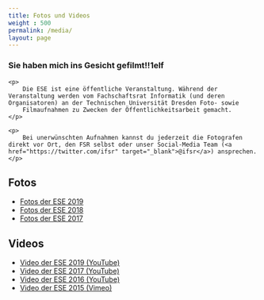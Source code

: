 ```yaml
---
title: Fotos und Videos
weight : 500
permalink: /media/
layout: page
---
```


<div class="notice important">
    <h3>Sie haben mich ins Gesicht gefilmt!!1elf</h3>
    
    <p>
        Die ESE ist eine öffentliche Veranstaltung. Während der Veranstaltung werden vom Fachschaftsrat Informatik (und deren Organisatoren) an der Technischen Universität Dresden Foto- sowie 
        Filmaufnahmen zu Zwecken der Öffentlichkeitsarbeit gemacht.
    </p>
    
    <p>
        Bei unerwünschten Aufnahmen kannst du jederzeit die Fotografen direkt vor Ort, den FSR selbst oder unser Social-Media Team (<a href="https://twitter.com/ifsr" target="_blank">@ifsr</a>) ansprechen.
    </p>
</div>

## Fotos

<nav class="shortnav">
    <ul>
        <li><a href="https://users.ifsr.de/~krebs/ese19/pics" class="btn">Fotos der ESE 2019</a></li>
        <li><a href="https://users.ifsr.de/~vogel/2018/" class="btn">Fotos der ESE 2018</a></li>
        <li><a href="https://users.ifsr.de/~vogel/2017/" class="btn">Fotos der ESE 2017</a></li>
    </ul>
</nav>

## Videos

<nav class="shortnav">
    <ul>
        <li><a href="https://www.youtube.com/watch?v=Kj83Vpsq_3U" class="btn">Video der ESE 2019 (YouTube)</a></li>
        <li><a href="https://www.youtube.com/watch?v=NlvmPjaTV8A" class="btn">Video der ESE 2017 (YouTube)</a></li>
        <li><a href="https://www.youtube.com/watch?v=JKs45ZJLNz0" class="btn">Video der ESE 2016 (YouTube)</a></li>
        <li><a href="https://vimeo.com/141549237" class="btn">Video der ESE 2015 (Vimeo)</a></li>
    </ul>
</nav>